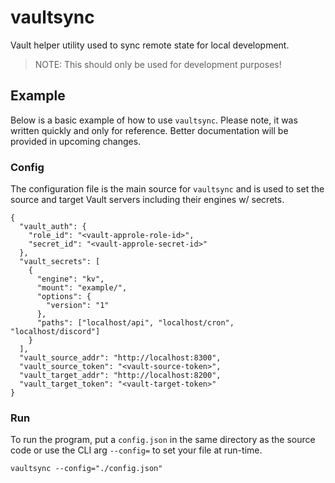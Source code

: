 # vaultsync

Vault helper utility used to sync remote state for local development.

> NOTE: This should only be used for development purposes!

## Example

Below is a basic example of how to use `vaultsync`. Please note, it was written quickly and only for reference. Better documentation will be provided in upcoming changes.

### Config

The configuration file is the main source for `vaultsync` and is used to set the source and target Vault servers including their engines w/ secrets.

```
{
  "vault_auth": {
    "role_id": "<vault-approle-role-id>",
    "secret_id": "<vault-approle-secret-id>"
  },
  "vault_secrets": [
    {
      "engine": "kv",
      "mount": "example/",
      "options": {
        "version": "1"
      },
      "paths": ["localhost/api", "localhost/cron", "localhost/discord"]
    }
  ],
  "vault_source_addr": "http://localhost:8300",
  "vault_source_token": "<vault-source-token>",
  "vault_target_addr": "http://localhost:8200",
  "vault_target_token": "<vault-target-token>"
}
```

### Run

To run the program, put a `config.json` in the same directory as the source code or use the CLI arg `--config=` to set your file at run-time.

```
vaultsync --config="./config.json"
```
